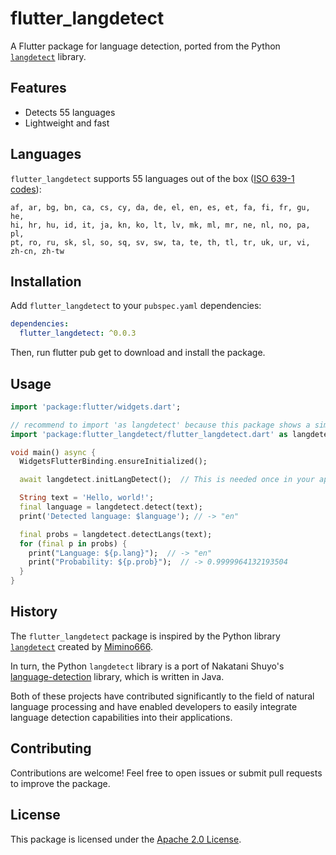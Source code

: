 # flutter_langdetect

A Flutter package for language detection, ported from the Python [`langdetect`](https://github.com/Mimino666/langdetect) library.

## Features
- Detects 55 languages
- Lightweight and fast

## Languages
`flutter_langdetect` supports 55 languages out of the box ([ISO 639-1 codes](https://en.wikipedia.org/wiki/List_of_ISO_639-1_codes)):

    af, ar, bg, bn, ca, cs, cy, da, de, el, en, es, et, fa, fi, fr, gu, he,
    hi, hr, hu, id, it, ja, kn, ko, lt, lv, mk, ml, mr, ne, nl, no, pa, pl,
    pt, ro, ru, sk, sl, so, sq, sv, sw, ta, te, th, tl, tr, uk, ur, vi, zh-cn, zh-tw

## Installation

Add `flutter_langdetect` to your `pubspec.yaml` dependencies:

```yaml
dependencies:
  flutter_langdetect: ^0.0.3
```
Then, run flutter pub get to download and install the package.

## Usage
```dart
import 'package:flutter/widgets.dart';

// recommend to import 'as langdetect' because this package shows a simple function name 'detect'
import 'package:flutter_langdetect/flutter_langdetect.dart' as langdetect;

void main() async {
  WidgetsFlutterBinding.ensureInitialized();

  await langdetect.initLangDetect();  // This is needed once in your application after ensureInitialized()

  String text = 'Hello, world!';
  final language = langdetect.detect(text);
  print('Detected language: $language'); // -> "en"

  final probs = langdetect.detectLangs(text);
  for (final p in probs) {
    print("Language: ${p.lang}");  // -> "en"
    print("Probability: ${p.prob}");  // -> 0.9999964132193504
  }
}
```

## History

The `flutter_langdetect` package is inspired by the Python library [`langdetect`](https://github.com/Mimino666/langdetect) created by [Mimino666](https://github.com/Mimino666). 

In turn, the Python `langdetect` library is a port of Nakatani Shuyo's [language-detection](https://github.com/shuyo/language-detection) library, which is written in Java. 

Both of these projects have contributed significantly to the field of natural language processing and have enabled developers to easily integrate language detection capabilities into their applications.

## Contributing
Contributions are welcome! Feel free to open issues or submit pull requests to improve the package.

## License
This package is licensed under the [Apache 2.0 License](https://www.apache.org/licenses/LICENSE-2.0.html).
